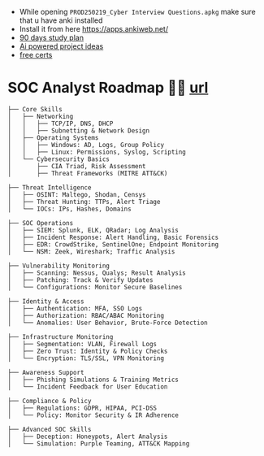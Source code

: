 - While opening `PROD250219_Cyber Interview Questions.apkg` make sure that u have anki installed
- Install it from here https://apps.ankiweb.net/
- [90 days study plan](https://github.com/farhanashrafdev/90DaysOfCyberSecurity)
- [Ai powered project ideas](https://youtu.be/EX0NpcCCrWY)
- [free certs](https://github.com/cloudcommunity/Free-Certifications?tab=readme-ov-file#security)
# SOC Analyst Roadmap 🔵🎯 [url](https://x.com/SecurityTrybe/status/1942642972383650286)
```
├── Core Skills  
│   ├── Networking  
│   │   ├── TCP/IP, DNS, DHCP  
│   │   ├── Subnetting & Network Design  
│   ├── Operating Systems  
│   │   ├── Windows: AD, Logs, Group Policy  
│   │   ├── Linux: Permissions, Syslog, Scripting  
│   └── Cybersecurity Basics  
│       ├── CIA Triad, Risk Assessment  
│       ├── Threat Frameworks (MITRE ATT&CK)  

├── Threat Intelligence  
│   ├── OSINT: Maltego, Shodan, Censys  
│   ├── Threat Hunting: TTPs, Alert Triage  
│   └── IOCs: IPs, Hashes, Domains  

├── SOC Operations  
│   ├── SIEM: Splunk, ELK, QRadar; Log Analysis  
│   ├── Incident Response: Alert Handling, Basic Forensics  
│   ├── EDR: CrowdStrike, SentinelOne; Endpoint Monitoring  
│   └── NSM: Zeek, Wireshark; Traffic Analysis  

├── Vulnerability Monitoring  
│   ├── Scanning: Nessus, Qualys; Result Analysis  
│   ├── Patching: Track & Verify Updates  
│   └── Configurations: Monitor Secure Baselines  

├── Identity & Access  
│   ├── Authentication: MFA, SSO Logs  
│   ├── Authorization: RBAC/ABAC Monitoring  
│   └── Anomalies: User Behavior, Brute-Force Detection  

├── Infrastructure Monitoring  
│   ├── Segmentation: VLAN, Firewall Logs  
│   ├── Zero Trust: Identity & Policy Checks  
│   └── Encryption: TLS/SSL, VPN Monitoring  

├── Awareness Support  
│   ├── Phishing Simulations & Training Metrics  
│   └── Incident Feedback for User Education  

├── Compliance & Policy  
│   ├── Regulations: GDPR, HIPAA, PCI-DSS  
│   └── Policy: Monitor Security & IR Adherence  

├── Advanced SOC Skills  
│   ├── Deception: Honeypots, Alert Analysis  
│   └── Simulation: Purple Teaming, ATT&CK Mapping
```
